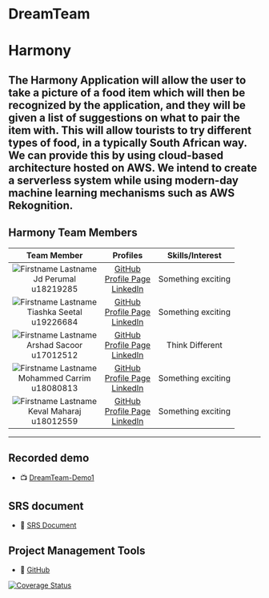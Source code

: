 # DreamTeam

# Harmony

The Harmony Application will allow the user to take a
picture of a food item which will then be recognized by the application, and they
will be given a list of suggestions on what to pair the item with. This will allow
tourists to try different types of food, in a typically South African way. We can
provide this by using cloud-based architecture hosted on AWS. We intend to
create a serverless system while using modern-day machine learning mechanisms
such as AWS Rekognition.
---

## Harmony Team Members

| **Team Member** | **Profiles** | **Skills/Interest**
| :-----: | :-----: | :-----: |
| ![Firstname Lastname](https://octodex.github.com/images/yaktocat.png "Firstname Lastname") <br/> Jd Perumal <br/> u18219285 | [GitHub](https://github.com/JdPerumal) <br/> [Profile Page](https://jdperumal.github.io/COS301Website2/) <br/> [LinkedIn](https://www.linkedin.com/in/jd-perumal-4abb1820b/) <br/> | Something exciting |
 ![Firstname Lastname](https://via.placeholder.com/150 "Firstname Lastname") <br/> Tiashka Seetal <br/> u19226684 | [GitHub](https://github.com/tiashka) <br/> [Profile Page](https://tiashka.github.io/COS301Website2/) <br/> [LinkedIn](https://www.linkedin.com/in/tiashka-seetal-9a9841203/) <br/> | Something exciting |
 ![Firstname Lastname](https://via.placeholder.com/150 "Firstname Lastname") <br/> Arshad Sacoor <br/> u17012512 | [GitHub](https://github.com/) <br/> [Profile Page](https:) <br/> [LinkedIn]() <br/> | Think Different |
 ![Firstname Lastname](https://via.placeholder.com/150 "Firstname Lastname") <br/> Mohammed Carrim <br/> u18080813 | [GitHub](https://github.com/mohammedcarrim) <br/> [Profile Page](https://tiashka.github.io/COS301Website2/) <br/> [LinkedIn](https://www.linkedin.com/in/mohammed-carrim-706415194/) <br/> | Something exciting |
 ![Firstname Lastname](https://via.placeholder.com/150 "Firstname Lastname") <br/> Keval Maharaj <br/> u18012559 | [GitHub](https://github.com/Keval157) <br/> [Profile Page](https:) <br/> [LinkedIn](https://www.linkedin.com/in/keval-maharaj-829648210/) <br/> | Something exciting |

---

## Recorded demo

* :tv: [DreamTeam-Demo1](https://drive.google.com/open?id=)

## SRS document
* :open_book: [SRS Document](https://www.overleaf.com/read/)

## Project Management Tools

* :open_book: [GitHub](https://github.com/COS301-SE-2021/Harmony/projects)

[![Coverage Status](https://coveralls.io/repos/github/COS301-SE-2021/Harmony/badge.svg?branch=master)](https://coveralls.io/github/COS301-SE-2021/Harmony?branch=master)

